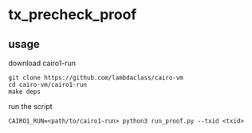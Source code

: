 # tx_precheck_proof

## usage

download cairo1-run

```shell
git clone https://github.com/lambdaclass/cairo-vm
cd cairo-vm/cairo1-run
make deps
```

run the script

```shell
CAIRO1_RUN=<path/to/cairo1-run> python3 run_proof.py --txid <txid>
```
